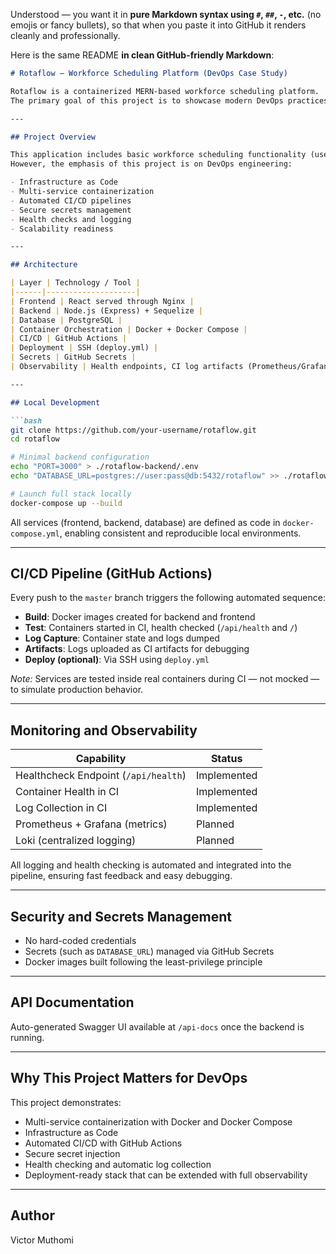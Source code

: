 Understood — you want it in **pure Markdown syntax using `#`, `##`, `-`, etc.** (no emojis or fancy bullets), so that when you paste it into GitHub it renders cleanly and professionally.

Here is the same README **in clean GitHub-friendly Markdown**:

````markdown
# Rotaflow – Workforce Scheduling Platform (DevOps Case Study)

Rotaflow is a containerized MERN-based workforce scheduling platform.  
The primary goal of this project is to showcase modern DevOps practices including automation, observability, and deployment readiness.

---

## Project Overview

This application includes basic workforce scheduling functionality (user and role management, shift assignments, RBAC, and API documentation via Swagger).  
However, the emphasis of this project is on DevOps engineering:

- Infrastructure as Code
- Multi-service containerization
- Automated CI/CD pipelines
- Secure secrets management
- Health checks and logging
- Scalability readiness

---

## Architecture

| Layer | Technology / Tool |
|------|--------------------|
| Frontend | React served through Nginx |
| Backend | Node.js (Express) + Sequelize |
| Database | PostgreSQL |
| Container Orchestration | Docker + Docker Compose |
| CI/CD | GitHub Actions |
| Deployment | SSH (deploy.yml) |
| Secrets | GitHub Secrets |
| Observability | Health endpoints, CI log artifacts (Prometheus/Grafana/Loki planned) |

---

## Local Development

```bash
git clone https://github.com/your-username/rotaflow.git
cd rotaflow

# Minimal backend configuration
echo "PORT=3000" > ./rotaflow-backend/.env
echo "DATABASE_URL=postgres://user:pass@db:5432/rotaflow" >> ./rotaflow-backend/.env

# Launch full stack locally
docker-compose up --build
````

All services (frontend, backend, database) are defined as code in `docker-compose.yml`, enabling consistent and reproducible local environments.

---

## CI/CD Pipeline (GitHub Actions)

Every push to the `master` branch triggers the following automated sequence:

* **Build**: Docker images created for backend and frontend
* **Test**: Containers started in CI, health checked (`/api/health` and `/`)
* **Log Capture**: Container state and logs dumped
* **Artifacts**: Logs uploaded as CI artifacts for debugging
* **Deploy (optional)**: Via SSH using `deploy.yml`

*Note:* Services are tested inside real containers during CI — not mocked — to simulate production behavior.

---

## Monitoring and Observability

| Capability                           | Status      |
| ------------------------------------ | ----------- |
| Healthcheck Endpoint (`/api/health`) | Implemented |
| Container Health in CI               | Implemented |
| Log Collection in CI                 | Implemented |
| Prometheus + Grafana (metrics)       | Planned     |
| Loki (centralized logging)           | Planned     |

All logging and health checking is automated and integrated into the pipeline, ensuring fast feedback and easy debugging.

---

## Security and Secrets Management

* No hard-coded credentials
* Secrets (such as `DATABASE_URL`) managed via GitHub Secrets
* Docker images built following the least-privilege principle

---

## API Documentation

Auto-generated Swagger UI available at `/api-docs` once the backend is running.

---

## Why This Project Matters for DevOps

This project demonstrates:

* Multi-service containerization with Docker and Docker Compose
* Infrastructure as Code
* Automated CI/CD with GitHub Actions
* Secure secret injection
* Health checking and automatic log collection
* Deployment-ready stack that can be extended with full observability

---

## Author

Victor Muthomi
